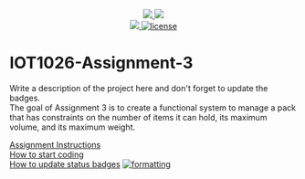 <p align="center">
	<a href="https://github.com/Dabebe100/IOT1026-Assignment-3/actions/workflows/ci.yml">
    <img src="https://github.com/Dabebe100/IOT1026-Assignment-3/actions/workflows/ci.yml/badge.svg"/>
    </a>
	<a href="https://github.com/Dabebe100/IOT1026-Assignment-3/actions/workflows/formatting.yml">
    <img src="https://github.com/Dabebe100/IOT1026-Assignment-3/actions/workflows/formatting.yml/badge.svg"/>
	<br/>
    <a href="https://codecov.io/gh/Dabebe100/IOT1026-Assignment-3" > 
    <img src="https://codecov.io/gh/Dabebe100/IOT1026-Assignment-3/branch/main/graph/badge.svg?token=JS0857X5JD"/> 
	<img title="MIT License" alt="license" src="https://img.shields.io/badge/license-MIT-informational?style=flat-square">	
    </a>
</p>

# IOT1026-Assignment-3
Write a description of the project here and don't forget to update the badges.  
        The goal  of Assignment 3 is to create a functional system to manage a pack that has constraints on the number of items it can hold, its maximum volume, and its maximum weight.

[Assignment Instructions](docs/instructions.md)  
[How to start coding](docs/how-to-use.md)  
[How to update status badges](docs/how-to-update-badges.md)
        [![formatting](https://github.com/Dabebe100/IOT1026-Assignment-3/actions/workflows/formatting.yml/badge.svg)](https://github.com/Dabebe100/IOT1026-Assignment-3/actions/workflows/formatting.yml)

